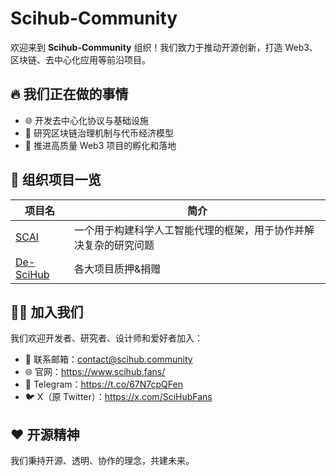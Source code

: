 # Scihub-Community

欢迎来到 **Scihub-Community** 组织！我们致力于推动开源创新，打造 Web3、区块链、去中心化应用等前沿项目。

## 🔥 我们正在做的事情

- 🌐 开发去中心化协议与基础设施
- 🧠 研究区块链治理机制与代币经济模型
- 🚀 推进高质量 Web3 项目的孵化和落地

## 📂 组织项目一览

| 项目名 | 简介 |
|--------|------|
| [SCAI](https://search.scai.sh/) | 一个用于构建科学人工智能代理的框架，用于协作并解决复杂的研究问题 |
| [De-SciHub](https://desci-hub.com/) | 各大项目质押&捐赠 |


## 🧑‍💻 加入我们
我们欢迎开发者、研究者、设计师和爱好者加入：

- 📧 联系邮箱：contact@scihub.community
- 🌐 官网：https://www.scihub.fans/
- 📢 Telegram：https://t.co/67N7cpQFen
- 🐦 X（原 Twitter）：https://x.com/SciHubFans

## ❤️ 开源精神
我们秉持开源、透明、协作的理念，共建未来。
